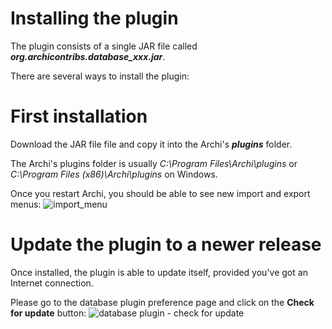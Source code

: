 # Installing the plugin
The plugin consists of a single JAR file called _**org.archicontribs.database_xxx.jar**_.

There are several ways to install the plugin:
# First installation
Download the JAR file file and copy it into the Archi's _**plugins**_ folder.

The Archi's plugins folder is usually _C:\Program Files\Archi\plugins_ or _C:\Program Files (x86)\Archi\plugins_ on Windows.

Once you restart Archi, you should be able to see new import and export menus:
![import_menu](https://cloud.githubusercontent.com/assets/9281982/15134539/680de110-166d-11e6-9ce5-353160397f0c.jpg)

# Update the plugin to a newer release
Once installed, the plugin is able to update itself, provided you've got an Internet connection.

Please go to the database plugin preference page and click on the **Check for update** button:
![database plugin - check for update](https://user-images.githubusercontent.com/9281982/39530077-721e1a22-4e28-11e8-9793-df50d139f1cd.png)